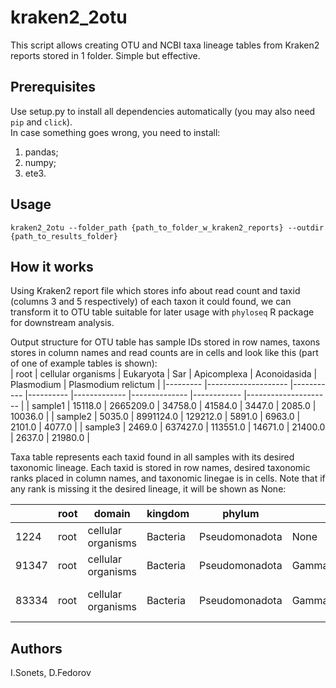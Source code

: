 # kraken2_2otu
This script allows creating OTU and NCBI taxa lineage tables from Kraken2 reports stored in 1 folder. Simple but effective.

## Prerequisites
Use setup.py to install all dependencies automatically (you may also need ```pip``` and ```click```).  
In case something goes wrong, you need to install:
1) pandas;
2) numpy;
3) ete3.

## Usage
```kraken2_2otu --folder_path {path_to_folder_w_kraken2_reports} --outdir {path_to_results_folder} ```

## How it works
Using Kraken2 report file which stores info about read count and taxid (columns 3 and 5 respectively) of each taxon it could found, we can transform it to OTU table suitable for later usage with ```phyloseq``` R package for downstream analysis.  

Output structure for OTU table has sample IDs stored in row names, taxons stores in column names and read counts are in cells and look like this (part of one of example tables is shown):  
| root    	| cellular organisms 	| Eukaryota 	| Sar      	| Apicomplexa 	| Aconoidasida 	| Plasmodium 	| Plasmodium relictum 	|
|---------	|--------------------	|-----------	|----------	|-------------	|--------------	|------------	|---------------------	|
| sample1 	| 15118.0            	| 2665209.0 	| 34758.0  	| 41584.0     	| 3447.0       	| 2085.0     	| 10036.0             	|
| sample2 	| 5035.0             	| 8991124.0 	| 129212.0 	| 5891.0      	| 6963.0       	| 2101.0     	| 4077.0              	|
| sample3 	| 2469.0             	| 637427.0  	| 113551.0 	| 14671.0     	| 21400.0      	| 2637.0     	| 21980.0             	|

Taxa table represents each taxid found in all samples with its desired taxonomic lineage. Each taxid is stored in row names, desired taxonomic ranks placed in column names, and taxonomic linegae is in cells. Note that if any rank is missing it the desired lineage, it will be shown as None:  

|       	| root 	| domain             	| kingdom  	| phylum         	| class               	| order            	| family             	| genus       	| species          	| strain                   	|
|-------	|------	|--------------------	|----------	|----------------	|---------------------	|------------------	|--------------------	|-------------	|------------------	|--------------------------	|
| 1224  	| root 	| cellular organisms 	| Bacteria 	| Pseudomonadota 	| None                	| None             	| None               	| None        	| None             	| None                     	|
| 91347 	| root 	| cellular organisms 	| Bacteria 	| Pseudomonadota 	| Gammaproteobacteria 	| Enterobacterales 	| None               	| None        	| None             	| None                     	|
| 83334 	| root 	| cellular organisms 	| Bacteria 	| Pseudomonadota 	| Gammaproteobacteria 	| Enterobacterales 	| Enterobacteriaceae 	| Escherichia 	| Escherichia coli 	| Escherichia coli O157:H7 	|

## Authors
I.Sonets, D.Fedorov

